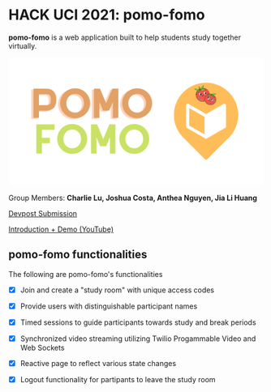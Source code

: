 # HACK UCI 2021: pomo-fomo

**pomo-fomo** is a web application built to help students study together virtually.

![pomo-fomo-cover](/cover.png)

Group Members: **Charlie Lu, Joshua Costa, Anthea Nguyen, Jia Li Huang**

[Devpost Submission](https://devpost.com/software/pomo-fomo?ref_content=my-projects-tab&ref_feature=my_projects)

[Introduction + Demo (YouTube)](https://www.youtube.com/watch?v=CkTRZA7uErg&t=103s&ab_channel=JoshuaCosta)

## pomo-fomo functionalities

The following are pomo-fomo's functionalities

* [x] Join and create a "study room" with unique access codes
* [x] Provide users with distinguishable participant names
* [x] Timed sessions to guide participants towards study and break periods  
* [x] Synchronized video streaming utilizing Twilio Progammable Video and Web Sockets
* [x] Reactive page to reflect various state changes
* [x] Logout functionality for partipants to leave the study room  



